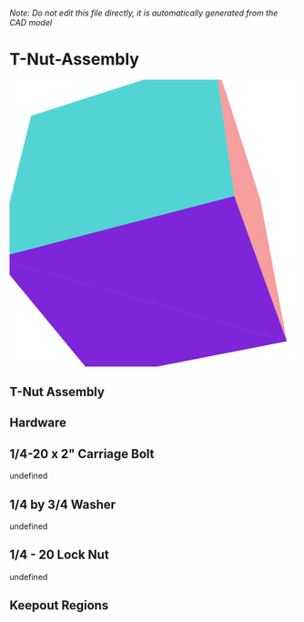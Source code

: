 ###### Note: Do not edit this file directly, it is automatically generated from the CAD model

# T-Nut-Assembly

![](/project.svg)

## T-Nut Assembly


## Hardware


## 1/4-20 x 2" Carriage Bolt


undefined


## 1/4 by 3/4 Washer


undefined


## 1/4 - 20 Lock Nut


undefined


## Keepout Regions


